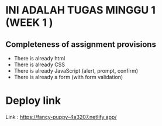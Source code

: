 # INI ADALAH TUGAS MINGGU 1 (WEEK 1 )

## Completeness of assignment provisions

- There is already html
- There is already CSS
- There is already JavaScript (alert, prompt, confirm)
- There is already a form (with form validation)

# Deploy link

Link : https://fancy-puppy-4a3207.netlify.app/
